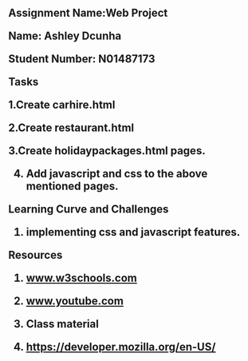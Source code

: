 <h2>Assignment Name:Web Project

Name: Ashley Dcunha

Student Number: N01487173

Tasks

1.Create carhire.html 

2.Create restaurant.html
 
3.Create holidaypackages.html pages.
 
4. Add javascript and css to the above mentioned pages.

Learning Curve and Challenges

1. implementing css and javascript features.

Resources

1. www.w3schools.com

2. www.youtube.com

3. Class material

4. https://developer.mozilla.org/en-US/
